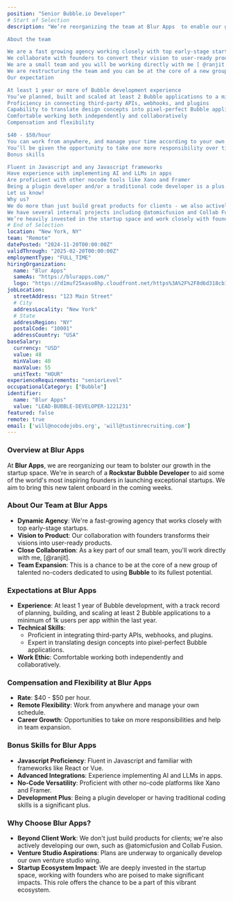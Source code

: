 ```yaml
---
position: "Senior Bubble.io Developer"
# Start of Selection
description: "We’re reorganizing the team at Blur Apps  to enable our growth in the startups space. We’re looking for a Rockstar Bubble Developer to join Blur Apps and help some of the world’s most inspiring founders launch kickass startups! We’d like to add this developer to the team in the coming few weeks.

About the team

We are a fast growing agency working closely with top early-stage startups
We collaborate with founders to convert their vision to user-ready products
We are a small team and you will be working directly with me [ @ranjit ]
We are restructuring the team and you can be at the core of a new group of talented Bubblers
Our expectation

At least 1 year or more of Bubble development experience
You’ve planned, built and scaled at least 2 Bubble applications to a minimum of 1k users per app within the last year
Proficiency in connecting third-party APIs, webhooks, and plugins
Capability to translate design concepts into pixel-perfect Bubble applications
Comfortable working both independently and collaboratively
Compensation and flexibility

$40 - $50/hour
You can work from anywhere, and manage your time according to your own schedule
You’ll be given the opportunity to take one more responsibility over time and help grow the team
Bonus skills

Fluent in Javascript and any Javascript frameworks
Have experience with implementing AI and LLMs in apps
Are proficient with other nocode tools like Xano and Framer
Being a plugin developer and/or a traditional code developer is a plus.
Let us know!
Why us?
We do more than just build great products for clients - we also actively build our own products.
We have several internal projects including @atomicfusion and Collab Fusion in the works and plan to organically develop our own venture studio wing as well.
We’re heavily invested in the startup space and work closely with founders that tend to go on to do great things. You’ll have the opportunity to work on all of this and more."
# End of Selection
location: "New York, NY"
team: "Remote"
datePosted: "2024-11-20T00:00:00Z"
validThrough: "2025-02-20T00:00:00Z"
employmentType: "FULL_TIME"
hiringOrganization: 
  name: "Blur Apps"
  sameAs: "https://blurapps.com/"
  logo: "https://d1muf25xaso8hp.cloudfront.net/https%3A%2F%2F8d6d318cb1c67bc0b84ee11b83349e08.cdn.bubble.io%2Ff1707394005610x495759504272951040%2Fblur_apps_logo.jpeg?w=48&h=48&auto=compress&dpr=2&fit=max"
jobLocation:
  streetAddress: "123 Main Street"  
  # City
  addressLocality: "New York"
  # State   
  addressRegion: "NY"
  postalCode: "10001"
  addressCountry: "USA"
baseSalary:
  currency: "USD"
  value: 48
  minValue: 40 
  maxValue: 55
  unitText: "HOUR"
experienceRequirements: "seniorLevel"
occupationalCategory: ["Bubble"]
identifier:
  name: "Blur Apps"
  value: "LEAD-BUBBLE-DEVELOPER-1221231"
featured: false
remote: true
email: ['will@nocodejobs.org', 'will@tustinrecruiting.com']
---
```


### Overview at Blur Apps
At **Blur Apps**, we are reorganizing our team to bolster our growth in the startup space. We're in search of a **Rockstar Bubble Developer** to aid some of the world's most inspiring founders in launching exceptional startups. We aim to bring this new talent onboard in the coming weeks.

### About Our Team at Blur Apps
- **Dynamic Agency**: We're a fast-growing agency that works closely with top early-stage startups.
- **Vision to Product**: Our collaboration with founders transforms their visions into user-ready products.
- **Close Collaboration**: As a key part of our small team, you'll work directly with me, [@ranjit].
- **Team Expansion**: This is a chance to be at the core of a new group of talented no-coders dedicated to using **Bubble** to its fullest potential.

### Expectations at Blur Apps
- **Experience**: At least 1 year of Bubble development, with a track record of planning, building, and scaling at least 2 Bubble applications to a minimum of 1k users per app within the last year.
- **Technical Skills**:
  - Proficient in integrating third-party APIs, webhooks, and plugins.
  - Expert in translating design concepts into pixel-perfect Bubble applications.
- **Work Ethic**: Comfortable working both independently and collaboratively.

### Compensation and Flexibility at Blur Apps
- **Rate**: $40 - $50 per hour.
- **Remote Flexibility**: Work from anywhere and manage your own schedule.
- **Career Growth**: Opportunities to take on more responsibilities and help in team expansion.

### Bonus Skills for Blur Apps
- **Javascript Proficiency**: Fluent in Javascript and familiar with frameworks like React or Vue.
- **Advanced Integrations**: Experience implementing AI and LLMs in apps.
- **No-Code Versatility**: Proficient with other no-code platforms like Xano and Framer.
- **Development Plus**: Being a plugin developer or having traditional coding skills is a significant plus.

### Why Choose Blur Apps?
- **Beyond Client Work**: We don't just build products for clients; we're also actively developing our own, such as @atomicfusion and Collab Fusion.
- **Venture Studio Aspirations**: Plans are underway to organically develop our own venture studio wing.
- **Startup Ecosystem Impact**: We are deeply invested in the startup space, working with founders who are poised to make significant impacts. This role offers the chance to be a part of this vibrant ecosystem.


